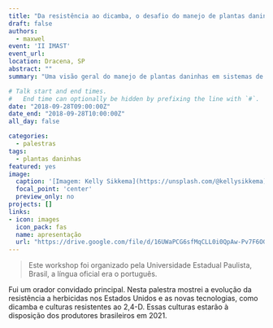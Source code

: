 ```yaml
---
title: "Da resistência ao dicamba, o desafio do manejo de plantas daninhas nos Estados Unidos"
draft: false
authors: 
  - maxwel
event: 'II IMAST'
event_url: 
location: Dracena, SP
abstract: "" 
summary: "Uma visão geral do manejo de plantas daninhas em sistemas de cultivo convencionais no meio-oeste dos EUA" 

# Talk start and end times.
#   End time can optionally be hidden by prefixing the line with `#`.
date: "2018-09-28T09:00:00Z"
date_end: "2018-09-28T10:00:00Z"
all_day: false

categories:
  - palestras
tags:
  - plantas daninhas
featured: yes
image:
  caption: '[Imagem: Kelly Sikkema](https://unsplash.com/@kellysikkema)'
  focal_point: 'center'
  preview_only: no
projects: []
links:
- icon: images
  icon_pack: fas
  name: apresentação
  url: "https://drive.google.com/file/d/16UWaPCG6sfMqCLL0i0QpAw-Pv7F6OGrk/view?usp=sharing"
---
```


> Este workshop foi organizado pela Universidade Estadual Paulista, Brasil, a língua oficial era o português.

Fui um orador convidado principal. Nesta palestra mostrei a evolução da resistência a herbicidas nos Estados Unidos e as novas tecnologias, como dicamba e culturas resistentes ao 2,4-D. Essas culturas estarão à disposição dos produtores brasileiros em 2021.





